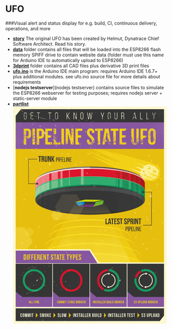 # UFO
###Visual alert and status display for e.g. build, CI, continuous delivery, operations, and more 

* [__story__](story.md) The original UFO has been created by Helmut, Dynatrace Chief Software Architect. Read his story.  
* [__data__](data) folder contains all files that will be loaded into the ESP8266 flash memory SPIFF drive to contain website data (folder must use this name for Arduino IDE to automatically upload to ESP8266)
* [__3dprint__](3dprint) folder contains all CAD files plus derivative 3D print files
* [__ufo.ino__](ufo.ino) is the Arduino IDE main program: requires Arduino IDE 1.6.7+ plus additional modules. see ufo.ino source file for more details about requirements
* [__nodejs testserver__](nodejs testserver) contains source files to simulate the ESP8266 webserver for testing purposes; requires nodejs server + static-server module
* [__partlist__](partlist/readme.md#ufo-partlist)
![ufo banner](Pipeline-State-Lamp-01.png)

